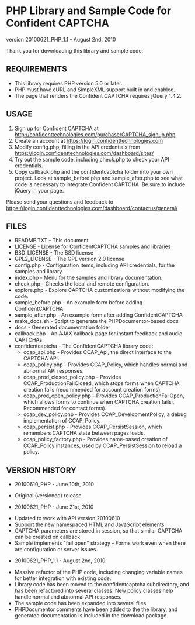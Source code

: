 PHP Library and Sample Code for Confident CAPTCHA
=================================================
version 20100621_PHP_1.1 - August 2nd, 2010

Thank you for downloading this library and sample code.

REQUIREMENTS
------------

 * This library requires PHP version 5.0 or later.
 * PHP must have cURL and SimpleXML support built in and enabled.
 * The page that renders the Confident CAPTCHA requires jQuery 1.4.2.

USAGE
-----

 1. Sign up for Confident CAPTCHA at
    <http://confidenttechnologies.com/purchase/CAPTCHA_signup.php>
 2. Create an account at <https://login.confidenttechnologies.com>
 3. Modify config.php, filling in the API credentials from
    <https://login.confidenttechnologies.com/dashboard/sites/>
 4. Try out the sample code, including check.php to check your API credentials.
 5. Copy callback.php and the confidentcaptcha folder into your own project.
    Look at sample_before.php and sample_after.php to see what code is necessary
    to integrate Confident CAPTCHA. Be sure to include jQuery in your page.

Please send your questions and feedback to
<https://login.confidenttechnologies.com/dashboard/contactus/general/>

FILES
-----

 * README.TXT - This document
 * LICENSE - License for ConfidentCAPTCHA samples and libraries
 * BSD_LICENSE - The BSD license
 * GPL2_LICENSE - The GPL version 2.0 license
 * config.php - Configuration items, including API credentials, for the samples
   and library.
 * index.php - Menu for the samples and library documentation.
 * check.php - Checks the local and remote configuration.
 * explore.php - Explore CAPTCHA customizations without modifying the code.
 * sample_before.php - An example form before adding ConfidentCAPTCHA
 * sample_after.php - An example form after adding ConfidentCAPTCHA
 * make_docs.sh - Script to generate the PHPDocumentor-based docs
 * docs - Generated documentation folder
 * callback.php - An AJAX callback page for instant feedback and audio CAPTCHAs. 
 * confidentcaptcha - The ConfidentCAPTCHA library code:
     * ccap_api.php - Provides CCAP_Api, the direct interface to the CAPTCHA API.
     * ccap_policy.php - Provides CCAP_Policy, which handles normal and abnormal
       API responses.
     * ccap_prod_closed_policy.php - Provides CCAP_ProductionFailClosed, which
       stops forms when CAPTCHA creation fails (recommended for account creation
       forms).
     * ccap_prod_open_policy.php - Provides CCAP_ProductionFailOpen, which allows
       forms to continue when CAPTCHA creation failsi.  Recommended for contact
       forms).
     * ccap_dev_policy.php - Provides CCAP_DevelopmentPolicy, a debug
       implementation of CCAP_Policy.
     * ccap_persist.php - Provides CCAP_PersistSession, which remembers CAPTCHA
       state between pages loads.
     * ccap_policy_factory.php - Provides name-based creation of CCAP_Policy
       instances, used by CCAP_PersistSession to reload a policy.

VERSION HISTORY
---------------

 - 20100610_PHP - June 10th, 2010
  * Original (versioned) release

 - 20100621_PHP - June 21st, 2010
  * Updated to work with API version 20100610
  * Support the new namespaced HTML and JavaScript elements
  * CAPTCHA parameters are stored in session, so that similar CAPTCHA can be
    created on callback
  * Sample implements "fail open" strategy - Forms work even when there are
    configuration or server issues.

 - 20100621_PHP_1.1 - August 2nd, 2010
  * Massive refactor of the PHP code, including changing variable names for
    better integration with existing code.
  * Library code has been moved to the confidentcaptcha subdirectory, and has
    been refactored into several classes.  New policy classes help handle
    normal and abnormal API responses.
  * The sample code has been expanded into several files.
  * PHPDocumentor comments have been added to the the library, and generated
    documentation is included in the download package.

